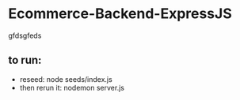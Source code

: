 # Ecommerce-Backend-ExpressJS

gfdsgfeds

## to run:

- reseed: node seeds/index.js
- then rerun it: nodemon server.js
